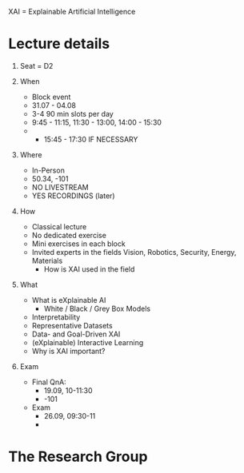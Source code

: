 XAI = Explainable Artificial Intelligence

# Lecture details
1. Seat = D2
1. When
    - Block event
    - 31.07 - 04.08
    - 3-4  90 min slots per day
    - 9:45 - 11:15, 11:30 - 13:00, 14:00 - 15:30
    - + 15:45 - 17:30 IF NECESSARY

1. Where
    - In-Person
    - 50.34, -101
    - NO LIVESTREAM
    - YES RECORDINGS (later)

1. How
    - Classical lecture
    - No dedicated exercise
    - Mini exercises in each block
    - Invited experts in the fields Vision, Robotics, Security, Energy, Materials
        * How is XAI used in the field

1. What
    - What is eXplainable AI
        * White / Black / Grey Box Models
    - Interpretability
    - Representative Datasets
    - Data- and Goal-Driven XAI
    - (eXplainable) Interactive Learning
    - Why is XAI important?

1. Exam
    - Final QnA:
        * 19.09, 10-11:30
        * -101
    - Exam
        * 26.09, 09:30-11
        * 



# The Research Group
    
